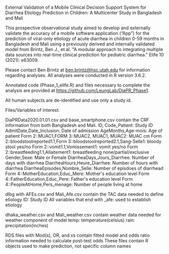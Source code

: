 External Validation of a Mobile Clinical Decision Support System for Diarrhea Etiology Prediction
in Children: A Multicenter Study in Bangladesh and Mali

This prospective observational study aimed to develop and externally validate the accuracy of a mobile software application (“App”) for the prediction of viral-only etiology of acute diarrhea in children 0-59 months in Bangladesh and Mali using a previously derived and internally validated model from Brintz, Ben J., et al. "A modular approach to integrating multiple data sources into real-time clinical prediction for pediatric diarrhea." Elife 10 (2021): e63009.

Please contact Ben Brintz at ben.brintz@hsc.utah.edu for information regarding analyses. All analyses were conducted in R version 3.6.2. 

Annotated code (Phase_1_elife.R) and files necessary to complete the analysis are provided at https://github.com/LeungLab/DiaPR_Phase1. 

All human subjects are de-identified and use only a study id. 


Files/Variables of interest: 

DiaPRData2020.01.01.csv and base_smartphone.csv contain the CRF information from both Bangladesh and Mali. 
ID, Code_Patient: Study ID
AdmitDate,Date_Inclusion: Date of admission
AgeMonths,Age-mois: Age of patient
Form 2::MUAC1,FORM 3::MUAC2, MUAC1, MUAC2: MUAC cm
Form 2::bloodstoolreported1.1,Form 3::bloodstoolreported2.1,Sang-Selle1: bloody stool yes/no
Form 2::vomit1.1,Vomissement1: vomit yes/no 
Form 2::breastfeeding1.1,Allaitement1: breastfeeding none/partial/exclusive
Gender,Sexe: Male or Female 
DiarrheaDays,Jours_Diarrhee: Number of days with diarrhea
DiarrheaHours,Heure_Diarrhee: Number of hours with diarrhea
DiarrheaEpisodes,Nombre_Selle: Number of episdoes of diarrhead
Form 4::MotherEducation,Educ_Mere: Mother's education level
Form 4::FatherEducation,Educ_Pere: Father's education level 
Form 4::PeopleAtHome,Pers_menage: Number of people living at home

dlbg with AFEs.csv and Mali_Afe.csv contain the TAC data needed to define etiology
ID: Study ID
All variables that end with _afe: used to establish etiology


dhaka_weather.csv and Mali_weather.csv contain weather data needed for weather component of model 
temp: temperature(celsius)
rain: precipitation(inches) 


RDS files with Mod(s), OR, and xs contain fitted model and odds ratio information needed to calculate post-test odds 
These files contain R objects used to make prediction, not specific column names 
